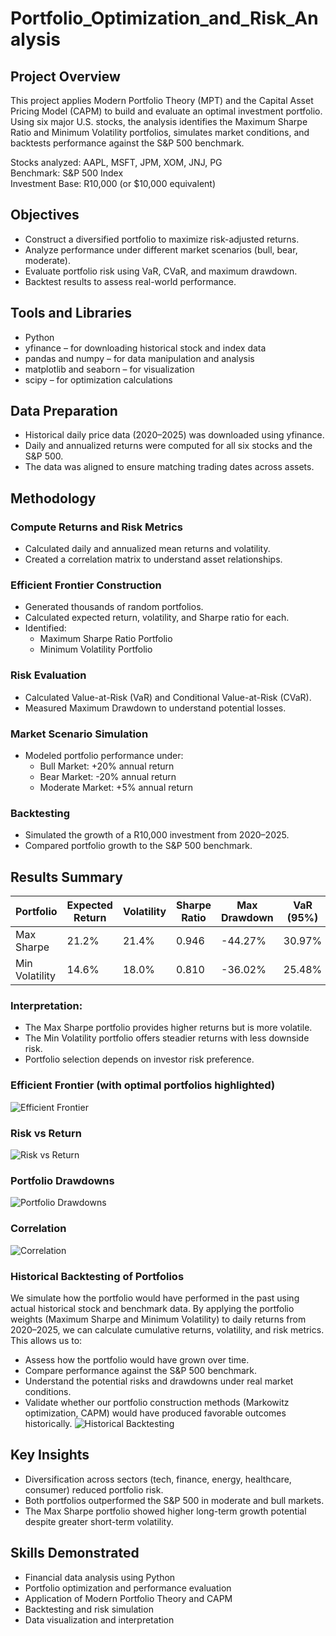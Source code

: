# Portfolio_Optimization_and_Risk_Analysis

## Project Overview
This project applies Modern Portfolio Theory (MPT) and the Capital Asset Pricing Model (CAPM) to build and evaluate an optimal investment portfolio.
Using six major U.S. stocks, the analysis identifies the Maximum Sharpe Ratio and Minimum Volatility portfolios, simulates market conditions, and backtests performance against the S&P 500 benchmark.

Stocks analyzed: AAPL, MSFT, JPM, XOM, JNJ, PG<br>
Benchmark: S&P 500 Index<br>
Investment Base: R10,000 (or $10,000 equivalent)

## Objectives
- Construct a diversified portfolio to maximize risk-adjusted returns.  
- Analyze performance under different market scenarios (bull, bear, moderate).  
- Evaluate portfolio risk using VaR, CVaR, and maximum drawdown.  
- Backtest results to assess real-world performance.  

## Tools and Libraries
- Python
- yfinance – for downloading historical stock and index data
- pandas and numpy – for data manipulation and analysis
- matplotlib and seaborn – for visualization
- scipy – for optimization calculations

## Data Preparation
- Historical daily price data (2020–2025) was downloaded using yfinance.
- Daily and annualized returns were computed for all six stocks and the S&P 500.
- The data was aligned to ensure matching trading dates across assets.

## Methodology  

### Compute Returns and Risk Metrics  
- Calculated daily and annualized mean returns and volatility.  
- Created a correlation matrix to understand asset relationships.  

### Efficient Frontier Construction  
- Generated thousands of random portfolios.  
- Calculated expected return, volatility, and Sharpe ratio for each.  
- Identified:  
  - Maximum Sharpe Ratio Portfolio  
  - Minimum Volatility Portfolio  

### Risk Evaluation  
- Calculated Value-at-Risk (VaR) and Conditional Value-at-Risk (CVaR).  
- Measured Maximum Drawdown to understand potential losses.  

### Market Scenario Simulation  
- Modeled portfolio performance under:  
  - Bull Market: +20% annual return  
  - Bear Market: -20% annual return  
  - Moderate Market: +5% annual return  

### Backtesting  
- Simulated the growth of a R10,000 investment from 2020–2025.  
- Compared portfolio growth to the S&P 500 benchmark.

## Results Summary  

| Portfolio        | Expected Return | Volatility | Sharpe Ratio | Max Drawdown | VaR (95%) | CVaR (95%) |
|------------------|-----------------|-------------|---------------|---------------|------------|-------------|
| Max Sharpe       | 21.2%           | 21.4%       | 0.946         | -44.27%       | 30.97%     | 46.77%      |
| Min Volatility   | 14.6%           | 18.0%       | 0.810         | -36.02%       | 25.48%     | 39.21%      |

### Interpretation:
- The Max Sharpe portfolio provides higher returns but is more volatile.
- The Min Volatility portfolio offers steadier returns with less downside risk.
- Portfolio selection depends on investor risk preference.

### Efficient Frontier (with optimal portfolios highlighted)
 ![Efficient Frontier](efficient_frontier.png)

### Risk vs Return
![Risk vs Return](risk_return.png)

### Portfolio Drawdowns
![Portfolio Drawdowns](portfolio_drawdowns.png)

### Correlation
![Correlation](correlation.png)

### Historical Backtesting of Portfolios
We simulate how the portfolio would have performed in the past using actual historical stock and benchmark data. By applying the portfolio weights (Maximum Sharpe and Minimum Volatility) to daily returns from 2020–2025, we can calculate cumulative returns, volatility, and risk metrics. This allows us to:
- Assess how the portfolio would have grown over time.
- Compare performance against the S&P 500 benchmark.
- Understand the potential risks and drawdowns under real market conditions.
- Validate whether our portfolio construction methods (Markowitz optimization, CAPM) would have produced favorable outcomes historically.
![Historical Backtesting](backtesting.png)

## Key Insights
- Diversification across sectors (tech, finance, energy, healthcare, consumer) reduced portfolio risk.
- Both portfolios outperformed the S&P 500 in moderate and bull markets.
- The Max Sharpe portfolio showed higher long-term growth potential despite greater short-term volatility.

## Skills Demonstrated
- Financial data analysis using Python
- Portfolio optimization and performance evaluation
- Application of Modern Portfolio Theory and CAPM
- Backtesting and risk simulation
- Data visualization and interpretation
